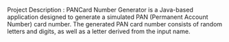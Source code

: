 Project Description :
PANCard Number Generator is a Java-based application designed to generate a simulated PAN (Permanent Account Number) card number. The generated PAN card number consists of random letters and digits, as well as a letter derived from the input name.
